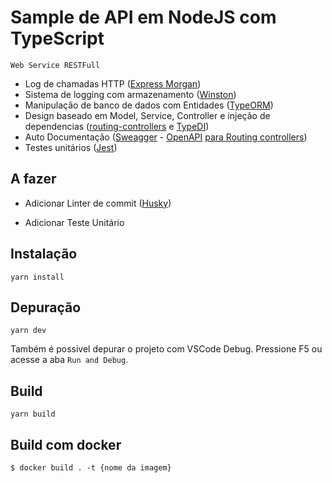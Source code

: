 # Sample de API em NodeJS com TypeScript

    Web Service RESTFull

-   Log de chamadas HTTP ([Express Morgan](https://github.com/expressjs/morgan#readme))
-   Sistema de logging com armazenamento ([Winston](https://github.com/winstonjs/winston#readme))
-   Manipulação de banco de dados com Entidades ([TypeORM](https://typeorm.io/#/))
-   Design baseado em Model, Service, Controller e injeção de dependencias ([routing-controllers](https://github.com/typestack/routing-controllers#readme) e [TypeDI](https://github.com/typestack/typedi#readme))
-   Auto Documentação ([Sweagger](https://swagger.io/) - [OpenAPI](https://www.openapis.org/) [para Routing controllers](https://github.com/epiphone/routing-controllers-openapi#readme))
-   Testes unitários ([Jest](https://jestjs.io/pt-BR/))

## A fazer

-   Adicionar Linter de commit ([Husky](https://typicode.github.io/husky/#/))

-   Adicionar Teste Unitário

## Instalação

    yarn install

## Depuração

    yarn dev

Também é possivel depurar o projeto com VSCode Debug. Pressione F5 ou acesse a aba `Run and Debug`.

## Build

    yarn build

## Build com docker

    $ docker build . -t {nome da imagem}
